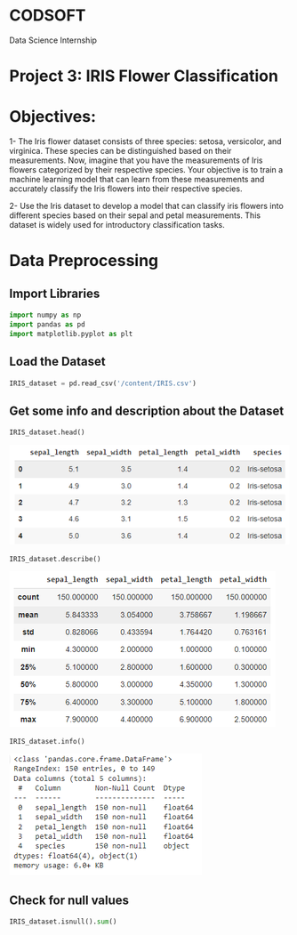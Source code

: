 # CODSOFT
Data Science Internship
# Project 3: IRIS Flower Classification
# Objectives:
1- The Iris flower dataset consists of three species: setosa, versicolor, and virginica. These species can be distinguished based on their measurements. Now, imagine that you have the measurements of Iris flowers categorized by their respective species. Your objective is to train a machine learning model that can learn from these measurements and accurately classify the Iris flowers into their respective species.

2- Use the Iris dataset to develop a model that can classify iris flowers into different species based on their sepal and petal measurements. This dataset is widely used for introductory classification tasks.
# Data Preprocessing
## Import Libraries
```python
import numpy as np
import pandas as pd
import matplotlib.pyplot as plt
```
## Load the Dataset
```python
IRIS_dataset = pd.read_csv('/content/IRIS.csv')
```
## Get some info and description about the Dataset
```python
IRIS_dataset.head()
```
![Data Head](head.png)

```python
IRIS_dataset.describe()
```
![Described data](describe.png)
```python
IRIS_dataset.info()
```
![Info](info.png)

## Check for null values
```python
IRIS_dataset.isnull().sum()
```
